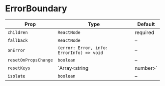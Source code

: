 # ErrorBoundary

| Prop | Type | Default |
| --- | --- | --- |
| `children` | `ReactNode` | required |
| `fallback` | `ReactNode` | – |
| `onError` | `(error: Error, info: ErrorInfo) => void` | – |
| `resetOnPropsChange` | `boolean` | – |
| `resetKeys` | `Array<string | number>` | – |
| `isolate` | `boolean` | – |

